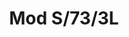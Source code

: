 ---
title: Mod S/73/3L
image_primary: img/modS3_amb.jpg
description: "The%20Mod%20seeks%20its%20inspiration%20in%20the%20flora%20kingdom%2C%20as%20it%20can%20be%20grouped%20to%20form%20a%20garden%20of%20possibilities%20through%20the%20finishes%20of%20the%20clusters%20of%20flowers.%20The%20petals%20of%20its%20flowers%20are%20customizable%2C%20being%20able%20to%20adapt%20to%20almost%20all%20types%20of%20materials%2C%20Plates%20smooth%2C%20perforated%2C%20deployed%20or%20drawn%20and%20laser%20cut%20according%20to%20the%20agenda%20you%20want%20to%20use.%20They%20also%20accept%20natural%20materials%2C%20such%20as%20wood%20panels%20or%20natural%20fibers%20such%20as%20raffia%20and%20if%20we%20let%20our%20imagination%20fly%2C%20we%20can%20sew%20or%20crochet%20them%20with%20colored%20thread.%0A%0A%0A%0A"
designer: Lázaro Rosa-Violán
image_thumb: img/Mod-6L.jpg
href: https://www.bover.es/en/lamp/mod-s-73-3l/
tags: 
  - bover
  - Indoor
  - Pendant
  - New
  - Ceiling
  - indoor-lamps
category: indoor-lamps
subtitle: 
manufacturer: Bover
slug: /manufacturers/bover/indoor-lamps/lazaro-rosa-violan-mod-s-73-3-l
---